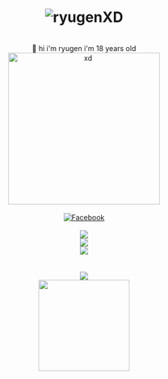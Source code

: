 <div align="center">
<h1> <img src="https://readme-typing-svg.herokuapp.com?size=35&width=400&lines=$_Ryugen_XD" alt="ryugenXD"/> </h1><br>
  👋 hi i'm ryugen i'm 18 years old 
 <img width="300px"  src="https://i.pinimg.com/originals/b4/b1/64/b4b1640525ecadfa1030e6096f3ec842.gif" alt="xd">
<br>
   <a href="https://www.facebook.com/wRyZ.freands.158.watded.daww"><br>
      <img src="https://img.shields.io/badge/-Facebook-1877f2?style=for-the-badge&logo=facebook&logoColor=white" alt="Facebook" />
</a><br>
<br>
<img src="https://img.shields.io/badge/javascript%20-%23323330.svg?&style=for-the-badge&logo=javascript&logoColor=%23F7DF1E" /><br>
<img src="https://img.shields.io/badge/PHP-777BB4?style=for-the-badge&logo=php&logoColor=white" /><br>
<img src="https://img.shields.io/badge/Laravel-FF2D20?style=for-the-badge&logo=laravel&logoColor=white" /><br>
<br>
<br>
    <img src="https://github-readme-stats.vercel.app/api?username=ryugenXD&hide=contribs,prs&show_icons=true&hide_border=true&title_color=#000" />
<br>
    <img src="https://github-readme-stats.vercel.app/api/top-langs/?username=ryugenXD&layout=compact" height="180"/>
</div>
